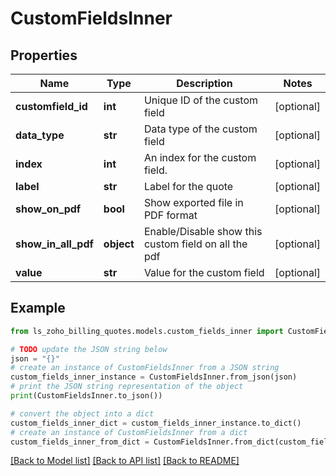 # CustomFieldsInner


## Properties

Name | Type | Description | Notes
------------ | ------------- | ------------- | -------------
**customfield_id** | **int** | Unique ID of the custom field | [optional] 
**data_type** | **str** | Data type of the custom field | [optional] 
**index** | **int** | An index for the custom field. | [optional] 
**label** | **str** | Label for the quote | [optional] 
**show_on_pdf** | **bool** | Show exported file in PDF format | [optional] 
**show_in_all_pdf** | **object** | Enable/Disable show this custom field on all the pdf | [optional] 
**value** | **str** | Value for the custom field | [optional] 

## Example

```python
from ls_zoho_billing_quotes.models.custom_fields_inner import CustomFieldsInner

# TODO update the JSON string below
json = "{}"
# create an instance of CustomFieldsInner from a JSON string
custom_fields_inner_instance = CustomFieldsInner.from_json(json)
# print the JSON string representation of the object
print(CustomFieldsInner.to_json())

# convert the object into a dict
custom_fields_inner_dict = custom_fields_inner_instance.to_dict()
# create an instance of CustomFieldsInner from a dict
custom_fields_inner_from_dict = CustomFieldsInner.from_dict(custom_fields_inner_dict)
```
[[Back to Model list]](../README.md#documentation-for-models) [[Back to API list]](../README.md#documentation-for-api-endpoints) [[Back to README]](../README.md)


